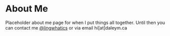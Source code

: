 # About Me

Placeholder about me page for when I put things all together. Until then you can contact me [@lingwhatics](https://www.twitter.com/lingwhatics)
or via email hi[at]daleym.ca
